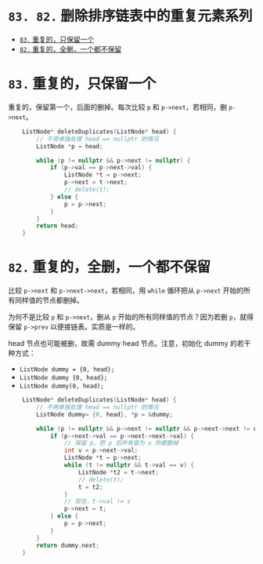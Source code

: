 # `83. 82.` 删除排序链表中的重复元素系列

- [`83.` 重复的，只保留一个](https://leetcode.cn/problems/remove-duplicates-from-sorted-list/)
- [`82.` 重复的，全删，一个都不保留](https://leetcode.cn/problems/remove-duplicates-from-sorted-list-ii/)

# `83.` 重复的，只保留一个

重复的，保留第一个，后面的删掉。每次比较 `p` 和 `p->next`，若相同，删 `p->next`。

```cpp
    ListNode* deleteDuplicates(ListNode* head) {
        // 不用单独处理 head == nullptr 的情况
        ListNode *p = head;

        while (p != nullptr && p->next != nullptr) {
            if (p->val == p->next->val) {
                ListNode *t = p->next;
                p->next = t->next;
                // delete(t);
            } else {
                p = p->next;
            }
        }
        return head;
    }
```

# `82.` 重复的，全删，一个都不保留

比较 `p->next` 和 `p->next->next`，若相同，用 `while` 循环把从 `p->next` 开始的所有同样值的节点都删掉。

为何不是比较 `p` 和 `p->next`，删从 `p` 开始的所有同样值的节点？因为若删 `p`，就得保留 `p->prev` 以便接链表。实质是一样的。

head 节点也可能被删，故需 dummy head 节点。注意，初始化 dummy 的若干种方式：
- `ListNode dummy = {0, head};`
- `ListNode dummy {0, head};`
- `ListNode dummy(0, head);`

```cpp
    ListNode* deleteDuplicates(ListNode* head) {
        // 不用单独处理 head == nullptr 的情况
        ListNode dummy= {0, head}, *p = &dummy;

        while (p != nullptr && p->next != nullptr && p->next->next != nullptr) {
            if (p->next->val == p->next->next->val) {
                // 保留 p，把 p 后所有值为 v 的都删掉
                int v = p->next->val;
                ListNode *t = p->next;
                while (t != nullptr && t->val == v) {
                    ListNode *t2 = t->next;
                    // delete(t);
                    t = t2;
                }
                // 现在，t->val != v
                p->next = t;
            } else {
                p = p->next;
            }
        }
        return dummy.next;
    }
```